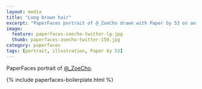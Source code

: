 ```yaml
---
layout: media
title: "Long brown hair"
excerpt: "PaperFaces portrait of @_ZoeCho drawn with Paper by 53 on an iPad."
image: 
  feature: paperfaces-zoecho-twitter-lg.jpg
  thumb: paperfaces-zoecho-twitter-150.jpg
category: paperfaces
tags: [portrait, illustration, Paper by 53]
---
```


PaperFaces portrait of [@_ZoeCho](http://twitter.com/_ZoeCho).

{% include paperfaces-boilerplate.html %}